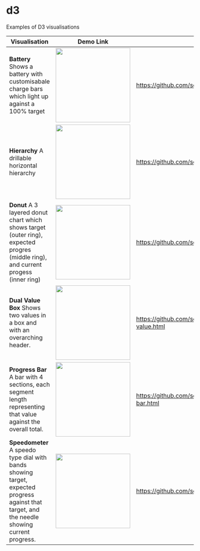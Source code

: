 # d3
Examples of D3 visualisations


| Visualisation | Demo Link | Repo File |
| --- | --- | --- |
| **Battery**  Shows a battery with customisabale charge bars which light up against a 100% target | <img src="https://raw.githubusercontent.com/schmorgs/d3/master/images//battery.jpg"  width=200> | https://github.com/schmorgs/d3/blob/master/battery.html |
| **Hierarchy**  A drillable horizontal hierarchy  | <img src="https://raw.githubusercontent.com/schmorgs/d3/master/images/hierarchy.jpg" width=200> | https://github.com/schmorgs/d3/blob/master/hierarchy.html | 
| **Donut**  A 3 layered donut chart which shows target (outer ring), expected progres (middle ring), and current progess (inner ring) | <img src="https://raw.githubusercontent.com/schmorgs/d3/master/images/donut.jpg" width=200> | https://github.com/schmorgs/d3/blob/master/donut.html | 
| **Dual Value Box**  Shows two values in a box and with an overarching header. | <img src="https://raw.githubusercontent.com/schmorgs/d3/master/images/dual-value.jpg" width=200> | https://github.com/schmorgs/d3/blob/master/dual-value.html |  
| **Progress Bar**  A bar with 4 sections, each segment length representing that value against the overall total. | <img src="https://raw.githubusercontent.com/schmorgs/d3/master/images/progress-bar.jpg" width=200> | https://github.com/schmorgs/d3/blob/master/progress-bar.html | 
| **Speedometer**  A speedo type dial with bands showing target, expected progress against that target, and the needle showing current progress. | <img src="https://raw.githubusercontent.com/schmorgs/d3/master/images/speedo.jpg" width=200> | https://github.com/schmorgs/d3/blob/master/speedo.html | 


